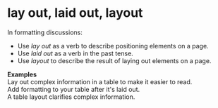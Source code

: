 # lay out, laid out, layout

In formatting discussions:

  - Use *lay out* as a verb to describe positioning elements on a page. 
  - Use *laid out* as a verb in the past tense.
  - Use *layout* to describe the result of laying out elements on a page. 

**Examples**  
Lay out complex information in a table to make it easier to read.   
Add formatting to your table after it's laid out.  
A table layout clarifies complex information.
